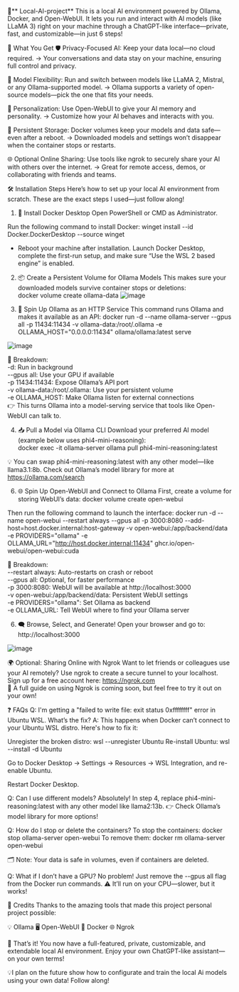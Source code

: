 🚀** Local-AI-project**
This is a local AI environment powered by Ollama, Docker, and Open-WebUI. It lets you run and interact with AI models (like LLaMA 3) right on your machine through a ChatGPT-like interface—private, fast, and customizable—in just 6 steps!


🎯 What You Get
🛡️ Privacy-Focused AI: Keep your data local—no cloud required.
→ Your conversations and data stay on your machine, ensuring full control and privacy.

🧠 Model Flexibility: Run and switch between models like LLaMA 2, Mistral, or any Ollama-supported model.
→ Ollama supports a variety of open-source models—pick the one that fits your needs.

🧩 Personalization: Use Open-WebUI to give your AI memory and personality.
→ Customize how your AI behaves and interacts with you.

💾 Persistent Storage: Docker volumes keep your models and data safe—even after a reboot.
→ Downloaded models and settings won’t disappear when the container stops or restarts.

🌐 Optional Online Sharing: Use tools like ngrok to securely share your AI with others over the internet.
→ Great for remote access, demos, or collaborating with friends and teams.




🛠️ Installation Steps
Here’s how to set up your local AI environment from scratch. These are the exact steps I used—just follow along!

1. 🔧 Install Docker Desktop
  Open PowerShell or CMD as Administrator.
  
  Run the following command to install Docker:
    winget install --id Docker.DockerDesktop --source winget
  
 * Reboot your machine after installation. Launch Docker Desktop, complete the first-run setup, and make sure “Use the WSL 2 based engine” is enabled. 

2. 📦 Create a Persistent Volume for Ollama Models
  This makes sure your downloaded models survive container stops or deletions:  
    docker volume create ollama-data
   ![image](https://github.com/user-attachments/assets/8da63b15-09b4-48e2-8716-9ec9660330b7)

4. 🤖 Spin Up Ollama as an HTTP Service
  This command runs Ollama and makes it available as an API:
    docker run -d --name ollama-server --gpus all -p 11434:11434 -v ollama-data:/root/.ollama -e OLLAMA_HOST="0.0.0.0:11434" ollama/ollama:latest serve
   
  ![image](https://github.com/user-attachments/assets/24ae70d9-86cd-4f16-aa0f-94c8993b39b2)

  📘 Breakdown:  
    -d: Run in background  
    --gpus all: Use your GPU if available  
    -p 11434:11434: Expose Ollama’s API port  
    -v ollama-data:/root/.ollama: Use your persistent volume  
    -e OLLAMA_HOST: Make Ollama listen for external connections  
    👉 This turns Ollama into a model-serving service that tools like Open-WebUI can talk to.

4. 📥 Pull a Model via Ollama CLI
  Download your preferred AI model (example below uses phi4-mini-reasoning):  
    docker exec -it ollama-server ollama pull phi4-mini-reasoning:latest
   
  💡 You can swap phi4-mini-reasoning:latest with any other model—like llama3.1:8b. Check out Ollama’s model library for more at https://ollama.com/search

6. 🌐 Spin Up Open-WebUI and Connect to Ollama
  First, create a volume for storing WebUI’s data:
    docker volume create open-webui
  
  Then run the following command to launch the interface:
    docker run -d --name open-webui --restart always --gpus all -p 3000:8080 --add-host=host.docker.internal:host-gateway -v open-webui:/app/backend/data -e PROVIDERS="ollama" -e OLLAMA_URL="http://host.docker.internal:11434" ghcr.io/open-webui/open-webui:cuda
  
  📘 Breakdown:  
    --restart always: Auto-restarts on crash or reboot  
    --gpus all: Optional, for faster performance  
    -p 3000:8080: WebUI will be available at http://localhost:3000  
    -v open-webui:/app/backend/data: Persistent WebUI settings  
    -e PROVIDERS="ollama": Set Ollama as backend  
    -e OLLAMA_URL: Tell WebUI where to find your Ollama server

6. 🗨️ Browse, Select, and Generate!
  Open your browser and go to:
  http://localhost:3000

![image](https://github.com/user-attachments/assets/ebc2a7e5-68c5-4e4f-9f1e-2d2e9fd0e0dd)

🌍 Optional: Sharing Online with Ngrok
  Want to let friends or colleagues use your AI remotely? Use ngrok to create a secure tunnel to your localhost.  
  Sign up for a free account here: https://ngrok.com    
  📝 A full guide on using Ngrok is coming soon, but feel free to try it out on your own!

❓ FAQs
  Q: I'm getting a "failed to write file: exit status 0xffffffff" error in Ubuntu WSL. What’s the fix?
  A: This happens when Docker can’t connect to your Ubuntu WSL distro. Here's how to fix it:
  
  Unregister the broken distro:
    wsl --unregister Ubuntu
  Re-install Ubuntu:
    wsl --install -d Ubuntu
  
  Go to Docker Desktop → Settings → Resources → WSL Integration, and re-enable Ubuntu.
  
  Restart Docker Desktop.

Q: Can I use different models?
  Absolutely! In step 4, replace phi4-mini-reasoning:latest with any other model like llama2:13b.
  👉 Check Ollama’s model library for more options!

Q: How do I stop or delete the containers?
To stop the containers:
  docker stop ollama-server open-webui
To remove them:
  docker rm ollama-server open-webui
  
🗂️ Note: Your data is safe in volumes, even if containers are deleted.

Q: What if I don’t have a GPU?
  No problem! Just remove the --gpus all flag from the Docker run commands.
  ⚠️ It’ll run on your CPU—slower, but it works!

👏 Credits
Thanks to the amazing tools that made this project personal project possible:

💡 Ollama
🖥️ Open-WebUI
🐳 Docker
🌐 Ngrok

💬 That’s it! You now have a full-featured, private, customizable, and extendable local AI environment. Enjoy your own ChatGPT-like assistant—on your own terms!

💡I plan on the future show how to configurate and train the local Ai models using your own data! Follow along!
